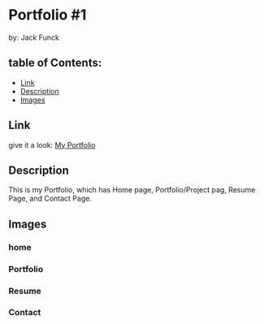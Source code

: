 # Portfolio #1
by: Jack Funck


## table of Contents:
 - [Link](#link)
 - [Description ](#desc)
 - [Images ](#img)

<a name="link"></a>
## Link
give it a look: <a href="https://jfunck1990.github.io/HW-2-Responsive-Portfolio/index.html" target="_blank"> My Portfolio</a>

<a name="desc"></a>
## Description

This is my Portfolio, which has Home page, Portfolio/Project pag, Resume Page, and Contact Page.

<a name="desc"></a>

## Images

### home

### Portfolio

### Resume

### Contact





